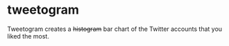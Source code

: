# tweetogram

Tweetogram creates a ~~histogram~~ bar chart of the Twitter accounts that you liked the most.
